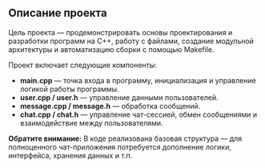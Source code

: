 ## Описание проекта

Цель проекта — продемонстрировать основы проектирования и разработки программ на C++, работу с файлами, создание модульной архитектуры и автоматизацию сборки с помощью Makefile.

Проект включает следующие компоненты:

- **main.cpp** — точка входа в программу, инициализация и управление логикой работы программы.
- **user.cpp / user.h** — управление данными пользователей.
- **message.cpp / message.h** — обработка сообщений.
- **chat.cpp / chat.h** — управление чат-сессией, обмен сообщениями и взаимодействие между пользователями.

**Обратите внимание:** В коде реализована базовая структура — для полноценного чат-приложения потребуется дополнение логики, интерфейса, хранения данных и т.п.
